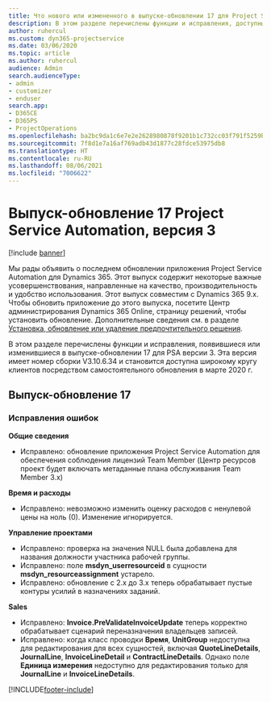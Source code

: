 ```yaml
---
title: Что нового или измененного в выпуске-обновлении 17 для Project Service Automation версии 3
description: В этом разделе перечислены функции и исправления, доступные в выпуске-обновлении 17 для Project Service Automation версии 3.
author: ruhercul
ms.custom: dyn365-projectservice
ms.date: 03/06/2020
ms.topic: article
ms.author: ruhercul
audience: Admin
search.audienceType:
- admin
- customizer
- enduser
search.app:
- D365CE
- D365PS
- ProjectOperations
ms.openlocfilehash: ba2bc9da1c6e7e2e2628980878f9201b1c732cc03f791f5259bbbd0ee279b31b
ms.sourcegitcommit: 7f8d1e7a16af769adb43d1877c28fdce53975db8
ms.translationtype: HT
ms.contentlocale: ru-RU
ms.lasthandoff: 08/06/2021
ms.locfileid: "7006622"
---
```

# <a name="project-service-automation-update-release-17-v3"></a>Выпуск-обновление 17 Project Service Automation, версия 3

[!include [banner](../includes/psa-now-project-operations.md)]

Мы рады объявить о последнем обновлении приложения Project Service Automation для Dynamics 365. Этот выпуск содержит некоторые важные усовершенствования, направленные на качество, производительность и удобство использования.  Этот выпуск совместим с Dynamics 365 9.x. Чтобы обновить приложение до этого выпуска, посетите Центр администрирования Dynamics 365 Online, страницу решений, чтобы установить обновление. Дополнительные сведения см. в разделе [Установка, обновление или удаление предпочтительного решения](/power-platform/admin/install-remove-preferred-solution).

В этом разделе перечислены функции и исправления, появившиеся или изменившиеся в выпуске-обновлении 17 для PSA версии 3. Эта версия имеет номер сборки V3.10.6.34 и становится доступна широкому кругу клиентов посредством самостоятельного обновления в марте 2020 г.


## <a name="update-release-17"></a>Выпуск-обновление 17

### <a name="bug-fixes"></a>Исправления ошибок

**Общие сведения**

- Исправлено: обновление приложения Project Service Automation для обеспечения соблюдения лицензий Team Member (Центр ресурсов проект будет включать метаданные плана обслуживания Team Member 3.x)
 
**Время и расходы**

- Исправлено: невозможно изменить оценку расходов с ненулевой цены на ноль (0). Изменение игнорируется.

**Управление проектами**

- Исправлено: проверка на значения NULL была добавлена для названия должности участника рабочей группы.
- Исправлено: поле **msdyn_userresourceid** в сущности **msdyn_resourceassignment** устарело.
- Исправлено: обновление с 2.x до 3.x теперь обрабатывает пустые контуры усилий в назначениях заданий.

**Sales**

- Исправлено: **Invoice.PreValidateInvoiceUpdate** теперь корректно обрабатывает сценарий переназначения владельцев записей.
- Исправлено: когда класс проводки **Время**, **UnitGroup** недоступна для редактирования для всех сущностей, включая **QuoteLineDetails**, **JournalLine**, **InvoiceLineDetail** и **ContractLineDetails**. Однако поле **Единица измерения** недоступно для редактирования только для **JournalLine** и **InvoiceLineDetails**.




[!INCLUDE[footer-include](../includes/footer-banner.md)]